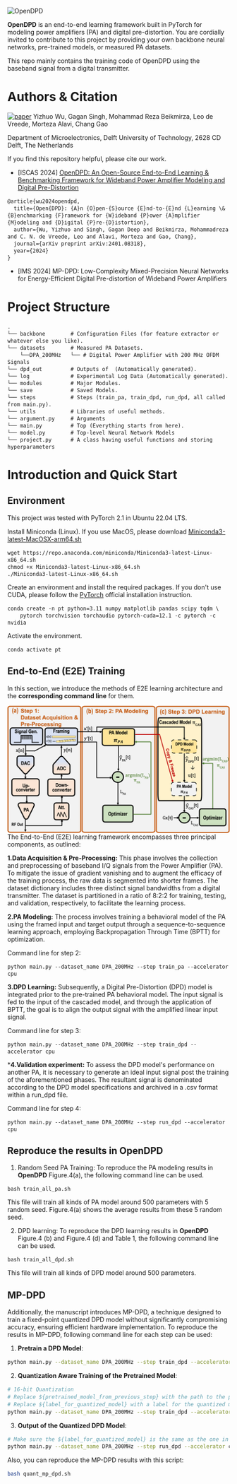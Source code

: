 
![OpenDPD](https://github.com/lab-emi/OpenDPD/assets/90694322/85aeba7c-a9f3-423d-b4ed-9b8efed09b33)



**OpenDPD** is an end-to-end learning framework built in PyTorch for modeling power amplifiers (PA) and digital pre-distortion. You are cordially invited to contribute to this project by providing your own backbone neural networks, pre-trained models, or measured PA datasets.

This repo mainly contains the training code of OpenDPD using the baseband signal from a digital transmitter.

# Authors & Citation
[![paper](https://img.shields.io/badge/arXiv-Paper-<COLOR>.svg)](https://arxiv.org/abs/2401.08318)
Yizhuo Wu, Gagan Singh, Mohammad Reza Beikmirza, Leo de Vreede, Morteza Alavi, Chang Gao

Department of Microelectronics, Delft University of Technology, 2628 CD Delft, The Netherlands 

If you find this repository helpful, please cite our work.
- [ISCAS 2024] [OpenDPD: An Open-Source End-to-End Learning & Benchmarking Framework for Wideband Power Amplifier Modeling and Digital Pre-Distortion](https://arxiv.org/abs/2401.08318)
```
@article{wu2024opendpd,
  title={Open{DPD}: {A}n {O}pen-{S}ource {E}nd-to-{E}nd {L}earning \& {B}enchmarking {F}ramework for {W}ideband {P}ower {A}mplifier {M}odeling and {D}igital {P}re-{D}istortion},
  author={Wu, Yizhuo and Singh, Gagan Deep and Beikmirza, Mohammadreza and C. N. de Vreede, Leo and Alavi, Morteza and Gao, Chang},
  journal={arXiv preprint arXiv:2401.08318},
  year={2024}
}
```
- [IMS 2024] MP-DPD: Low-Complexity Mixed-Precision Neural Networks for Energy-Efficient Digital Pre-distortion of Wideband Power Amplifiers

# Project Structure
```
.
└── backbone        # Configuration Files (for feature extractor or whatever else you like).
└── datasets        # Measured PA Datasets.
    └──DPA_200MHz   └── # Digital Power Amplifier with 200 MHz OFDM Signals
└── dpd_out         # Outputs of  (Automatically generated).
└── log             # Experimental Log Data (Automatically generated).
└── modules         # Major Modules.
└── save            # Saved Models.
└── steps           # Steps (train_pa, train_dpd, run_dpd, all called from main.py).
└── utils           # Libraries of useful methods.
└── argument.py     # Arguments
└── main.py         # Top (Everything starts from here).
└── model.py        # Top-level Neural Network Models
└── project.py      # A class having useful functions and storing hyperparameters

```

# Introduction and Quick Start

## Environment
This project was tested with PyTorch 2.1 in Ubuntu 22.04 LTS.

Install Miniconda (Linux). If you use MacOS, please download [Miniconda3-latest-MacOSX-arm64.sh](https://repo.anaconda.com/miniconda/Miniconda3-latest-MacOSX-arm64.sh)
```
wget https://repo.anaconda.com/miniconda/Miniconda3-latest-Linux-x86_64.sh
chmod +x Miniconda3-latest-Linux-x86_64.sh
./Miniconda3-latest-Linux-x86_64.sh
```
Create an environment and install the required packages. If you don't use CUDA, please follow the [PyTorch](https://pytorch.org/) official installation instruction.
```
conda create -n pt python=3.11 numpy matplotlib pandas scipy tqdm \
    pytorch torchvision torchaudio pytorch-cuda=12.1 -c pytorch -c nvidia
```
Activate the environment.
```
conda activate pt
```

## End-to-End (E2E) Training
In this section, we introduce the methods of E2E learning architecture and the **corresponding command line** for them.

<img style="float: left" src="OpenDPD.png" alt="drawing"/> 

The End-to-End (E2E) learning framework encompasses three principal components, as outlined:

**1.Data Acquisition & Pre-Processing:** This phase involves the collection and preprocessing of baseband I/Q signals from the Power Amplifier (PA). To mitigate the issue of gradient vanishing and to augment the efficacy of the training process, the raw data is segmented into shorter frames. The dataset dictionary includes three distinct signal bandwidths from a digital transmitter. The dataset is partitioned in a ratio of 8:2:2 for training, testing, and validation, respectively, to facilitate the learning process.

**2.PA Modeling:** The process involves training a behavioral model of the PA using the framed input and target output through a sequence-to-sequence learning approach, employing Backpropagation Through Time (BPTT) for optimization. 

Command line for step 2:
```
python main.py --dataset_name DPA_200MHz --step train_pa --accelerator cpu
```

**3.DPD Learning:** Subsequently, a Digital Pre-Distortion (DPD) model is integrated prior to the pre-trained PA behavioral model. The input signal is fed to the input of the cascaded model, and through the application of BPTT, the goal is to align the output signal with the amplified linear input signal.

Command line for step 3:
```
python main.py --dataset_name DPA_200MHz --step train_dpd --accelerator cpu
```
***4.Validation experiment:** To assess the DPD model's performance on another PA, it is necessary to generate an ideal input signal post the training of the aforementioned phases. The resultant signal is denominated according to the DPD model specifications and archived in a .csv format within a run_dpd file.

Command line for step 4:
```
python main.py --dataset_name DPA_200MHz --step run_dpd --accelerator cpu
```

## Reproduce the results in OpenDPD

1. Random Seed PA Training: To reproduce the PA modeling results in **OpenDPD** Figure.4(a), the following command line can be used.
```
bash train_all_pa.sh
```
This file will train all kinds of PA model around 500 parameters with 5 random seed. Figure.4(a) shows the average results from these 5 random seed.

2. DPD learning: To reproduce the DPD learning results in **OpenDPD** Figure.4 (b) and Figure.4 (d) and Table 1, the following command line can be used.
```
bash train_all_dpd.sh
```
This file will train all kinds of DPD model around 500 parameters.


## MP-DPD

Additionally, the manuscript introduces MP-DPD, a technique designed to train a fixed-point quantized DPD model without significantly compromising accuracy, ensuring efficient hardware implementation. To reproduce the results in MP-DPD, following command line for each step can be used: 

1. **Pretrain a DPD Model**:

```bash
python main.py --dataset_name DPA_200MHz --step train_dpd --accelerator cpu --DPD_backbone qgru --quant --q_pretrain True
```

2. **Quantization Aware Training of the Pretrained Model**:

```bash
# 16-bit Quantization
# Replace ${pretrained_model_from_previous_step} with the path to the pretrained model
# Replace ${label_for_quantized_model} with a label for the quantized model
python main.py --dataset_name DPA_200MHz --step train_dpd --accelerator cpu --DPD_backbone qgru --quant --n_bits_w 16 --n_bits_a 16 --pretrained_model ${pretrained_model_from_previous_step} --quant_dir_label ${label_for_quantized_model}
```

3. **Output of the Quantized DPD Model**:

```bash
# Make sure the ${label_for_quantized_model} is the same as the one in Step 2
python main.py --dataset_name DPA_200MHz --step run_dpd --accelerator cpu --DPD_backbone qgru --quant --n_bits_w 16 --n_bits_a 16 --quant_dir_label ${label_for_quantized_model}
```

Also, you can reproduce the MP-DPD results with this script:

```bash
bash quant_mp_dpd.sh
```
